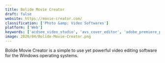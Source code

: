 ```yaml
---
title: Bolide Movie Creator
draft: false 
website: https://movie-creator.com/
classification: ['Photo &amp; Video Softwares']
platform: ['Web']
keywords: ['acdsee_video_studio', 'avs_cover_editor', 'adobe_premiere_pro', 'ashampoo_movie_studio', 'autodesk_smoke', 'blender', 'camtasia', 'cinelerra', 'cyberlink_powerdirector', 'davinci_resolve', 'fxhome_hitfilm', 'final_cut_pro_x', 'lightworks', 'magix_video_pro_x', 'movavi_video_suite', 'serif_movieplus', 'videomakerfx', 'virtualdub', 'zs4_video_editor', 'imovie']
image: 2020/04/Bolide-Movie-Creator.png
---
```

Bolide Movie Creator is a simple to use yet powerful video editing software for the Windows operating systems.